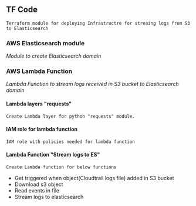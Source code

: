## TF Code
 `Terraform module for deploying Infrastructre for streaing logs from S3 to Elasticsearch`

### AWS Elasticsearch module
*Module to create Elasticsearch domain*

### AWS Lambda Function
*Lambda Function to stream logs received in S3 bucket to Elasticsearch domain*

#### Lambda layers "requests"
`Create Lambda layer for python "requests" module.`

#### IAM role for lambda function
`IAM role with policies needed for lambda function`

#### Lambda Function "Stream logs to ES"
`Create Lambda function for below functions`
- Get triggered when object(Cloudtrail logs file) added in S3 bucket 
- Download s3 object 
- Read events in file 
- Stream logs to elasticsearch 
